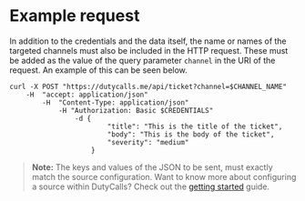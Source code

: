 # Example request

In addition to the credentials and the data itself, the name or names of the targeted channels must also be included in the HTTP request. These must be added as the value of the query parameter `channel` in the URI of the request. An example of this can be seen below.

```curl
curl -X POST "https://dutycalls.me/api/ticket?channel=$CHANNEL_NAME"
    -H  "accept: application/json"
        -H  "Content-Type: application/json"
            -H "Authorization: Basic $CREDENTIALS"
                -d {
                        "title": "This is the title of the ticket",
                        "body": "This is the body of the ticket",
                        "severity": "medium"
                    }
```

> **Note:** The keys and values of the JSON to be sent, must exactly match the source configuration. Want to know more about configuring a source within DutyCalls? Check out the [getting started](getting-started.md) guide.
